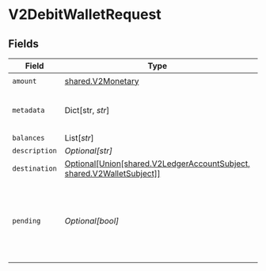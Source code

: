# V2DebitWalletRequest


## Fields

| Field                                                                                                      | Type                                                                                                       | Required                                                                                                   | Description                                                                                                |
| ---------------------------------------------------------------------------------------------------------- | ---------------------------------------------------------------------------------------------------------- | ---------------------------------------------------------------------------------------------------------- | ---------------------------------------------------------------------------------------------------------- |
| `amount`                                                                                                   | [shared.V2Monetary](../../models/shared/v2monetary.md)                                                     | :heavy_check_mark:                                                                                         | N/A                                                                                                        |
| `metadata`                                                                                                 | Dict[str, *str*]                                                                                           | :heavy_check_mark:                                                                                         | Metadata associated with the wallet.                                                                       |
| `balances`                                                                                                 | List[*str*]                                                                                                | :heavy_minus_sign:                                                                                         | N/A                                                                                                        |
| `description`                                                                                              | *Optional[str]*                                                                                            | :heavy_minus_sign:                                                                                         | N/A                                                                                                        |
| `destination`                                                                                              | [Optional[Union[shared.V2LedgerAccountSubject, shared.V2WalletSubject]]](../../models/shared/v2subject.md) | :heavy_minus_sign:                                                                                         | N/A                                                                                                        |
| `pending`                                                                                                  | *Optional[bool]*                                                                                           | :heavy_minus_sign:                                                                                         | Set to true to create a pending hold. If false, the wallet will be debited immediately.                    |